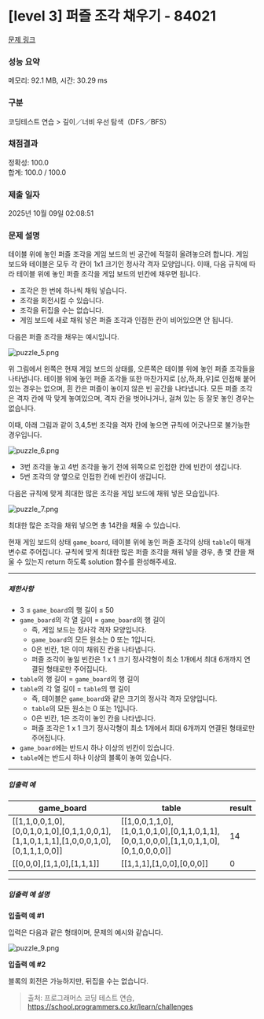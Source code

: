 # [level 3] 퍼즐 조각 채우기 - 84021 

[문제 링크](https://school.programmers.co.kr/learn/courses/30/lessons/84021) 

### 성능 요약

메모리: 92.1 MB, 시간: 30.29 ms

### 구분

코딩테스트 연습 > 깊이／너비 우선 탐색（DFS／BFS）

### 채점결과

정확성: 100.0<br/>합계: 100.0 / 100.0

### 제출 일자

2025년 10월 09일 02:08:51

### 문제 설명

<p>테이블 위에 놓인 퍼즐 조각을 게임 보드의 빈 공간에 적절히 올려놓으려 합니다. 게임 보드와 테이블은 모두 각 칸이 1x1 크기인 정사각 격자 모양입니다. 이때, 다음 규칙에 따라 테이블 위에 놓인 퍼즐 조각을 게임 보드의 빈칸에 채우면 됩니다.</p>

<ul>
<li>조각은 한 번에 하나씩 채워 넣습니다.</li>
<li>조각을 회전시킬 수 있습니다.</li>
<li>조각을 뒤집을 수는 없습니다.</li>
<li>게임 보드에 새로 채워 넣은 퍼즐 조각과 인접한 칸이 비어있으면 안 됩니다.</li>
</ul>

<p>다음은 퍼즐 조각을 채우는 예시입니다.</p>

<p><img src="https://grepp-programmers.s3.ap-northeast-2.amazonaws.com/files/production/ab4d8aa2-f282-4764-bb46-84d405464b90/puzzle_5.png" title="" alt="puzzle_5.png"></p>

<p>위 그림에서 왼쪽은 현재 게임 보드의 상태를, 오른쪽은 테이블 위에 놓인 퍼즐 조각들을 나타냅니다. 테이블 위에 놓인 퍼즐 조각들 또한 마찬가지로 [상,하,좌,우]로 인접해 붙어있는 경우는 없으며, 흰 칸은 퍼즐이 놓이지 않은 빈 공간을 나타냅니다. 모든 퍼즐 조각은 격자 칸에 딱 맞게 놓여있으며, 격자 칸을 벗어나거나, 걸쳐 있는 등 잘못 놓인 경우는 없습니다.</p>

<p>이때, 아래 그림과 같이 3,4,5번 조각을 격자 칸에 놓으면 규칙에 어긋나므로 불가능한 경우입니다.</p>

<p><img src="https://grepp-programmers.s3.ap-northeast-2.amazonaws.com/files/production/70e371ad-4306-412b-b53b-25208e52a513/puzzle_6.png" title="" alt="puzzle_6.png"></p>

<ul>
<li>3번 조각을 놓고 4번 조각을 놓기 전에 위쪽으로 인접한 칸에 빈칸이 생깁니다.</li>
<li>5번 조각의 양 옆으로 인접한 칸에 빈칸이 생깁니다.</li>
</ul>

<p>다음은 규칙에 맞게 최대한 많은 조각을 게임 보드에 채워 넣은 모습입니다.</p>

<p><img src="https://grepp-programmers.s3.ap-northeast-2.amazonaws.com/files/production/dadd0bc1-8e38-4689-a480-26afa799a5a3/puzzle_7.png" title="" alt="puzzle_7.png"></p>

<p>최대한 많은 조각을 채워 넣으면 총 14칸을 채울 수 있습니다.</p>

<p>현재 게임 보드의 상태 <code>game_board</code>, 테이블 위에 놓인 퍼즐 조각의 상태 <code>table</code>이 매개변수로 주어집니다. 규칙에 맞게 최대한 많은 퍼즐 조각을 채워 넣을 경우, 총 몇 칸을 채울 수 있는지 return 하도록 solution 함수를 완성해주세요.</p>

<hr>

<h5>제한사항</h5>

<ul>
<li>3 ≤ <code>game_board</code>의 행 길이 ≤ 50</li>
<li><code>game_board</code>의 각 열 길이 = <code>game_board</code>의 행 길이

<ul>
<li>즉, 게임 보드는 정사각 격자 모양입니다.</li>
<li><code>game_board</code>의 모든 원소는 0 또는 1입니다.</li>
<li>0은 빈칸, 1은 이미 채워진 칸을 나타냅니다.</li>
<li>퍼즐 조각이 놓일 빈칸은 1 x 1 크기 정사각형이 최소 1개에서 최대 6개까지 연결된 형태로만 주어집니다.</li>
</ul></li>
<li><code>table</code>의 행 길이 = <code>game_board</code>의 행 길이</li>
<li><code>table</code>의 각 열 길이 = <code>table</code>의 행 길이

<ul>
<li>즉, 테이블은 <code>game_board</code>와 같은 크기의 정사각 격자 모양입니다.</li>
<li><code>table</code>의 모든 원소는 0 또는 1입니다.</li>
<li>0은 빈칸, 1은 조각이 놓인 칸을 나타냅니다.</li>
<li>퍼즐 조각은 1 x 1 크기 정사각형이 최소 1개에서 최대 6개까지 연결된 형태로만 주어집니다.</li>
</ul></li>
<li><code>game_board</code>에는 반드시 하나 이상의 빈칸이 있습니다.</li>
<li><code>table</code>에는 반드시 하나 이상의 블록이 놓여 있습니다.</li>
</ul>

<hr>

<h5>입출력 예</h5>
<table class="table">
        <thead><tr>
<th>game_board</th>
<th>table</th>
<th>result</th>
</tr>
</thead>
        <tbody><tr>
<td>[[1,1,0,0,1,0],[0,0,1,0,1,0],[0,1,1,0,0,1],[1,1,0,1,1,1],[1,0,0,0,1,0],[0,1,1,1,0,0]]</td>
<td>[[1,0,0,1,1,0],[1,0,1,0,1,0],[0,1,1,0,1,1],[0,0,1,0,0,0],[1,1,0,1,1,0],[0,1,0,0,0,0]]</td>
<td>14</td>
</tr>
<tr>
<td>[[0,0,0],[1,1,0],[1,1,1]]</td>
<td>[[1,1,1],[1,0,0],[0,0,0]]</td>
<td>0</td>
</tr>
</tbody>
      </table>
<hr>

<h5>입출력 예 설명</h5>

<p><strong>입출력 예 #1</strong></p>

<p>입력은 다음과 같은 형태이며, 문제의 예시와 같습니다.</p>

<p><img src="https://grepp-programmers.s3.ap-northeast-2.amazonaws.com/files/production/653b44d8-0fa6-42f8-aa9d-ceca639b0ad4/puzzle_9.png" title="" alt="puzzle_9.png"></p>

<p><strong>입출력 예 #2</strong></p>

<p>블록의 회전은 가능하지만, 뒤집을 수는 없습니다.</p>


> 출처: 프로그래머스 코딩 테스트 연습, https://school.programmers.co.kr/learn/challenges